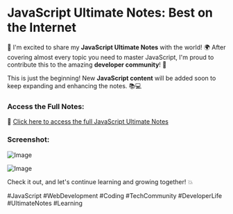 # JavaScript Ultimate Notes: Best on the Internet

🚀 I'm excited to share my **JavaScript Ultimate Notes** with the world! 🌍 After covering almost every topic you need to master JavaScript, I'm proud to contribute this to the amazing **developer community**! 🙌

This is just the beginning! New **JavaScript content** will be added soon to keep expanding and enhancing the notes. 📚💻

### Access the Full Notes:
🔗 [Click here to access the full JavaScript Ultimate Notes](https://drive.google.com/drive/folders/1tsET0vshcXL-h-2ZEhOqRIjLE7NaCAbI?usp=sharing)

### Screenshot:

![Image](https://github.com/user-attachments/assets/be16239a-8eda-40e9-a8a7-00793969fbc2)

![Image](https://github.com/user-attachments/assets/ac3c2f05-828a-465f-89b2-967ac01a433b)

Check it out, and let's continue learning and growing together! 💥

#JavaScript #WebDevelopment #Coding #TechCommunity #DeveloperLife #UltimateNotes #Learning
